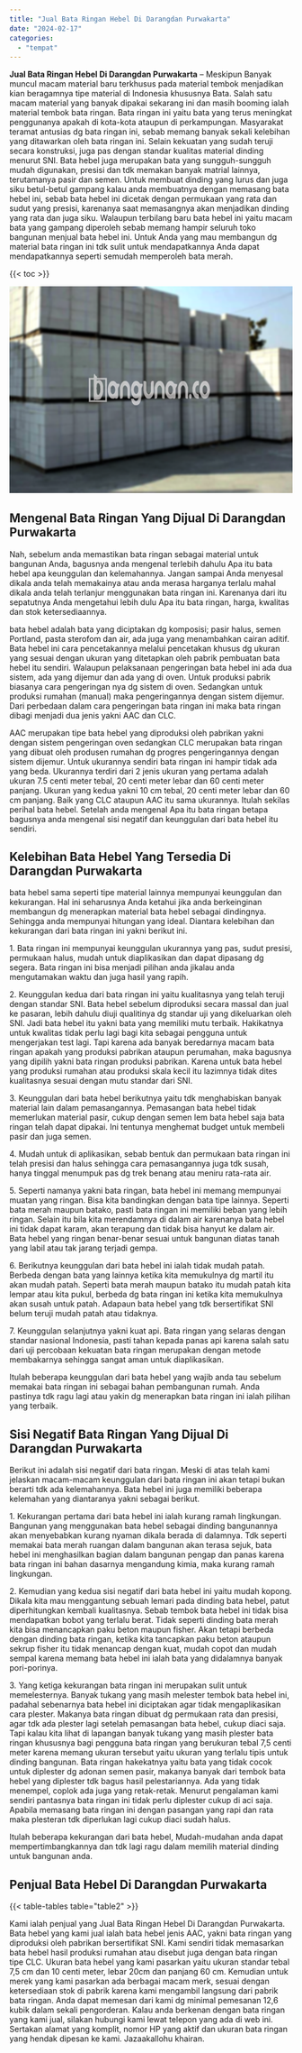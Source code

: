 ```yaml
---
title: "Jual Bata Ringan Hebel Di Darangdan Purwakarta"
date: "2024-02-17"
categories: 
  - "tempat"
---
```


**Jual Bata Ringan Hebel Di Darangdan Purwakarta** – Meskipun Banyak muncul macam material baru terkhusus pada material tembok menjadikan kian beragamnya tipe material di Indonesia khususnya Bata. Salah satu macam material yang banyak dipakai sekarang ini dan masih booming ialah material tembok bata ringan. Bata ringan ini yaitu bata yang terus meningkat penggunanya apakah di kota-kota ataupun di perkampungan. Masyarakat teramat antusias dg bata ringan ini, sebab memang banyak sekali kelebihan yang ditawarkan oleh bata ringan ini. Selain kekuatan yang sudah teruji secara konstruksi, juga pas dengan standar kualitas material dinding menurut SNI. Bata hebel juga merupakan bata yang sungguh-sungguh mudah digunakan, presisi dan tdk memakan banyak matrial lainnya, terutamanya pasir dan semen. Untuk membuat dinding yang lurus dan juga siku betul-betul gampang kalau anda membuatnya dengan memasang bata hebel ini, sebab bata hebel ini dicetak dengan permukaan yang rata dan sudut yang presisi, karenanya saat memasangnya akan menjadikan dinding yang rata dan juga siku. Walaupun terbilang baru bata hebel ini yaitu macam bata yang gampang diperoleh sebab memang hampir seluruh toko bangunan menjual bata hebel ini. Untuk Anda yang mau membangun dg material bata ringan ini tdk sulit untuk mendapatkannya Anda dapat mendapatkannya seperti semudah memperoleh bata merah.

{{< toc >}}

![Jual Bata Ringan Hebel Di Darangdan Purwakarta](/images/jual-hebel-murah-37.png)

## Mengenal Bata Ringan Yang Dijual Di Darangdan Purwakarta

Nah, sebelum anda memastikan bata ringan sebagai material untuk bangunan Anda, bagusnya anda mengenal terlebih dahulu Apa itu bata hebel apa keunggulan dan kelemahannya. Jangan sampai Anda menyesal dikala anda telah memakainya atau anda merasa harganya terlalu mahal dikala anda telah terlanjur menggunakan bata ringan ini. Karenanya dari itu sepatutnya Anda mengetahui lebih dulu Apa itu bata ringan, harga, kwalitas dan stok ketersediaannya.

bata hebel adalah bata yang diciptakan dg komposisi; pasir halus, semen Portland, pasta sterofom dan air, ada juga yang menambahkan cairan aditif. Bata hebel ini cara pencetakannya melalui pencetakan khusus dg ukuran yang sesuai dengan ukuran yang ditetapkan oleh pabrik pembuatan bata hebel itu sendiri. Walaupun pelaksanaan pengeringan bata hebel ini ada dua sistem, ada yang dijemur dan ada yang di oven. Untuk produksi pabrik biasanya cara pengeringan nya dg sistem di oven. Sedangkan untuk produksi rumahan (manual) maka pengeringannya dengan sistem dijemur. Dari perbedaan dalam cara pengeringan bata ringan ini maka bata ringan dibagi menjadi dua jenis yakni AAC dan CLC.

AAC merupakan tipe bata hebel yang diproduksi oleh pabrikan yakni dengan sistem pengeringan oven sedangkan CLC merupakan bata ringan yang dibuat oleh produsen rumahan dg progres pengeringannya dengan sistem dijemur. Untuk ukurannya sendiri bata ringan ini hampir tidak ada yang beda. Ukurannya terdiri dari 2 jenis ukuran yang pertama adalah ukuran 7.5 centi meter tebal, 20 centi meter lebar dan 60 centi meter panjang. Ukuran yang kedua yakni 10 cm tebal, 20 centi meter lebar dan 60 cm panjang. Baik yang CLC ataupun AAC itu sama ukurannya. Itulah sekilas perihal bata hebel. Setelah anda mengenal Apa itu bata ringan betapa bagusnya anda mengenal sisi negatif dan keunggulan dari bata hebel itu sendiri.

## Kelebihan Bata Hebel Yang Tersedia Di Darangdan Purwakarta

bata hebel sama seperti tipe material lainnya mempunyai keunggulan dan kekurangan. Hal ini seharusnya Anda ketahui jika anda berkeinginan membangun dg menerapkan material bata hebel sebagai dindingnya. Sehingga anda mempunyai hitungan yang ideal. Diantara kelebihan dan kekurangan dari bata ringan ini yakni berikut ini.

1\. Bata ringan ini mempunyai keunggulan ukurannya yang pas, sudut presisi, permukaan halus, mudah untuk diaplikasikan dan dapat dipasang dg segera. Bata ringan ini bisa menjadi pilihan anda jikalau anda mengutamakan waktu dan juga hasil yang rapih.

2\. Keunggulan kedua dari bata ringan ini yaitu kualitasnya yang telah teruji dengan standar SNI. Bata hebel sebelum diproduksi secara massal dan jual ke pasaran, lebih dahulu diuji qualitinya dg standar uji yang dikeluarkan oleh SNI. Jadi bata hebel itu yakni bata yang memiliki mutu terbaik. Hakikatnya untuk kwalitas tidak perlu lagi bagi kita sebagai pengguna untuk mengerjakan test lagi. Tapi karena ada banyak beredarnya macam bata ringan apakah yang produksi pabrikan ataupun perumahan, maka bagusnya yang dipilih yakni bata ringan produksi pabrikan. Karena untuk bata hebel yang produksi rumahan atau produksi skala kecil itu lazimnya tidak dites kualitasnya sesuai dengan mutu standar dari SNI.

3\. Keunggulan dari bata hebel berikutnya yaitu tdk menghabiskan banyak material lain dalam pemasangannya. Pemasangan bata hebel tidak memerlukan material pasir, cukup dengan semen lem bata hebel saja bata ringan telah dapat dipakai. Ini tentunya menghemat budget untuk membeli pasir dan juga semen.

4\. Mudah untuk di aplikasikan, sebab bentuk dan permukaan bata ringan ini telah presisi dan halus sehingga cara pemasangannya juga tdk susah, hanya tinggal menumpuk pas dg trek benang atau meniru rata-rata air.

5\. Seperti namanya yakni bata ringan, bata hebel ini memang mempunyai muatan yang ringan. Bisa kita bandingkan dengan bata tipe lainnya. Seperti bata merah maupun batako, pasti bata ringan ini memiliki beban yang lebih ringan. Selain itu bila kita merendamnya di dalam air karenanya bata hebel ini tidak dapat karam, akan terapung dan tidak bisa hanyut ke dalam air. Bata hebel yang ringan benar-benar sesuai untuk bangunan diatas tanah yang labil atau tak jarang terjadi gempa.

6\. Berikutnya keunggulan dari bata hebel ini ialah tidak mudah patah. Berbeda dengan bata yang lainnya ketika kita memukulnya dg martil itu akan mudah patah. Seperti bata merah maupun batako itu mudah patah kita lempar atau kita pukul, berbeda dg bata ringan ini ketika kita memukulnya akan susah untuk patah. Adapaun bata hebel yang tdk bersertifikat SNI belum teruji mudah patah atau tidaknya.

7\. Keunggulan selanjutnya yakni kuat api. Bata ringan yang selaras dengan standar nasional Indonesia, pasti tahan kepada panas api karena salah satu dari uji percobaan kekuatan bata ringan merupakan dengan metode membakarnya sehingga sangat aman untuk diaplikasikan.

Itulah beberapa keunggulan dari bata hebel yang wajib anda tau sebelum memakai bata ringan ini sebagai bahan pembangunan rumah. Anda pastinya tdk ragu lagi atau yakin dg menerapkan bata ringan ini ialah pilihan yang terbaik.

## Sisi Negatif Bata Ringan Yang Dijual Di Darangdan Purwakarta

Berikut ini adalah sisi negatif dari bata ringan. Meski di atas telah kami jelaskan macam-macam keunggulan dari bata ringan ini akan tetapi bukan berarti tdk ada kelemahannya. Bata hebel ini juga memiliki beberapa kelemahan yang diantaranya yakni sebagai berikut.

1\. Kekurangan pertama dari bata hebel ini ialah kurang ramah lingkungan. Bangunan yang menggunakan bata hebel sebagai dinding bangunannya akan menyebabkan kurang nyaman dikala berada di dalamnya. Tdk seperti memakai bata merah ruangan dalam bangunan akan terasa sejuk, bata hebel ini menghasilkan bagian dalam bangunan pengap dan panas karena bata ringan ini bahan dasarnya mengandung kimia, maka kurang ramah lingkungan.

2\. Kemudian yang kedua sisi negatif dari bata hebel ini yaitu mudah kopong. Dikala kita mau menggantung sebuah lemari pada dinding bata hebel, patut diperhitungkan kembali kualitasnya. Sebab tembok bata hebel ini tidak bisa mendapatkan bobot yang terlalu berat. Tidak seperti dinding bata merah kita bisa menancapkan paku beton maupun fisher. Akan tetapi berbeda dengan dinding bata ringan, ketika kita tancapkan paku beton ataupun sekrup fisher itu tidak menancap dengan kuat, mudah copot dan mudah sempal karena memang bata hebel ini ialah bata yang didalamnya banyak pori-porinya.

3\. Yang ketiga kekurangan bata ringan ini merupakan sulit untuk memelesternya. Banyak tukang yang masih melester tembok bata hebel ini, padahal sebenarnya bata hebel ini diciptakan agar tidak mengaplikasikan cara plester. Makanya bata ringan dibuat dg permukaan rata dan presisi, agar tdk ada plester lagi setelah pemasangan bata hebel, cukup diaci saja. Tapi kalau kita lihat di lapangan banyak tukang yang masih plester bata ringan khususnya bagi pengguna bata ringan yang berukuran tebal 7,5 centi meter karena memang ukuran tersebut yaitu ukuran yang terlalu tipis untuk dinding bangunan. Bata ringan hakekatnya yaitu bata yang tidak cocok untuk diplester dg adonan semen pasir, makanya banyak dari tembok bata hebel yang diplester tdk bagus hasil pelestariannya. Ada yang tidak menempel, coplok ada juga yang retak-retak. Menurut pengalaman kami sendiri pantasnya bata ringan ini tidak perlu diplester cukup di aci saja. Apabila memasang bata ringan ini dengan pasangan yang rapi dan rata maka plesteran tdk diperlukan lagi cukup diaci sudah halus.

Itulah beberapa kekurangan dari bata hebel, Mudah-mudahan anda dapat mempertimbangkannya dan tdk lagi ragu dalam memilih material dinding untuk bangunan anda.

## Penjual Bata Hebel Di Darangdan Purwakarta

{{< table-tables table="table2" >}}

Kami ialah penjual yang Jual Bata Ringan Hebel Di Darangdan Purwakarta. Bata hebel yang kami jual ialah bata hebel jenis AAC, yakni bata ringan yang diproduksi oleh pabrikan bersertifikat SNI. Kami sendiri tidak memasarkan bata hebel hasil produksi rumahan atau disebut juga dengan bata ringan tipe CLC. Ukuran bata hebel yang kami pasarkan yaitu ukuran standar tebal 7,5 cm dan 10 centi meter, lebar 20cm dan panjang 60 cm. Kemudian untuk merek yang kami pasarkan ada berbagai macam merk, sesuai dengan ketersediaan stok di pabrik karena kami mengambil langsung dari pabrik bata ringan. Anda dapat memesan dari kami dg minimal pemesanan 12,6 kubik dalam sekali pengorderan. Kalau anda berkenan dengan bata ringan yang kami jual, silakan hubungi kami lewat telepon yang ada di web ini. Sertakan alamat yang komplit, nomor HP yang aktif dan ukuran bata ringan yang hendak dipesan ke kami. Jazaakallohu khairan.
